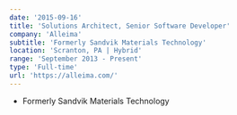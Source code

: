 ```yaml
---
date: '2015-09-16'
title: 'Solutions Architect, Senior Software Developer'
company: 'Alleima'
subtitle: 'Formerly Sandvik Materials Technology'
location: 'Scranton, PA | Hybrid'
range: 'September 2013 - Present'
type: 'Full-time'
url: 'https://alleima.com/'
---
```


- Formerly Sandvik Materials Technology
